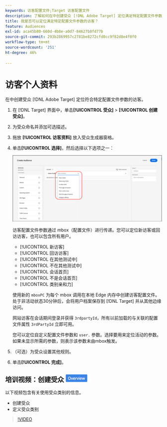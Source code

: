 ```yaml
---
keywords: 访客配置文件;Target 访客配置文件
description: 了解如何在中创建受众 [!DNL Adobe Target] 定位满足特定配置文件参数（如新访客或回访访客、类别亲和度等）的访客。
title: 我是否可以定位满足特定配置文件参数的访客？
feature: Audiences
exl-id: aca45b80-660d-4b8e-a0d7-84627b8fd77b
source-git-commit: 293b2869957c2781be8272cfd0cc9f82d8e4f0f0
workflow-type: tm+mt
source-wordcount: '251'
ht-degree: 46%

---
```


# 访客个人资料

在中创建受众 [!DNL Adobe Target] 定位符合特定配置文件参数的访客。

1. 在 [!DNL Target] 界面中，单击&#x200B;**[!UICONTROL 受众]** > **[!UICONTROL 创建受众]**。
1. 为受众命名并添加可选描述。
1. 拖放 **[!UICONTROL 访客资料]** 放入受众生成器窗格。

1. 单击&#x200B;**[!UICONTROL 选择]**，然后选择以下选项之一：

   ![target_visitor_profile图像](assets/target_visitor_profile.png)

   访客配置文件参数通过 mbox（配置文件）进行传递。您可以定位新访客或回访访客，也可以包含所有用户。

   * [!UICONTROL 新访客]
   * [!UICONTROL 回访访客]
   * [!UICONTROL 在其他测试中]
   * [!UICONTROL 不在其他测试中]
   * [!UICONTROL 会话首页]
   * [!UICONTROL 不是会话首页]
   * [!UICONTROL 类别亲和力]

   使用新的 `mboxPC` 为每个 mbox 调用在本地 Edge 内存中创建访客配置文件。处于非活动状态30分钟后，会将用户档案保存到 [!DNL Target] 并从其他边缘访问。

   网站访客在会话期间登录并获得 `3rdpartyId`，所有以前加载的与关联的配置文件属性 `3rdPartyId` 立即可用。

   您可以定位自定义配置文件参数和 `user.` 参数。选择要用来定位活动的参数。如果未显示所需的参数，则表示该参数未由mbox触发。

1. （可选）为受众设置其他规则。
1. 单击&#x200B;**[!UICONTROL 完成]**。

## 培训视频：创建受众 ![“概述”标记](/help/main/assets/overview.png)

以下视频包含有关使用受众类别的信息。

* 创建受众
* 定义受众类别

>[!VIDEO](https://video.tv.adobe.com/v/17392)
